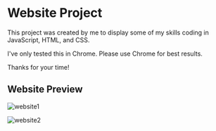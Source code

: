 # Website Project

This project was created by me to display some of my skills coding in JavaScript, HTML, and CSS.

I've only tested this in Chrome. Please use Chrome for best results. 

Thanks for your time!

## Website Preview

![website1](https://user-images.githubusercontent.com/78459585/140369601-c4ac6785-4eec-4d86-8eb2-8e685d91e0bb.PNG)

![website2](https://user-images.githubusercontent.com/78459585/140370535-a763afd7-dd05-445a-bb40-a5b4a00511de.PNG)
